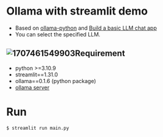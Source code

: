 # Ollama with streamlit demo

* Based on [ollama-python](https://github.com/ollama/ollama-python) and [Build a basic LLM chat app](https://docs.streamlit.io/knowledge-base/tutorials/build-conversational-apps)
* You can select the specified LLM.

## ![1707461549903](image/README/1707461549903.png)Requirement

* python >=3.10.9
* streamlit==1.31.0
* ollama==0.1.6 (python package)
* [ollama server](https://github.com/ollama/ollama)

# Run

```shell
$ streamlit run main.py
```
